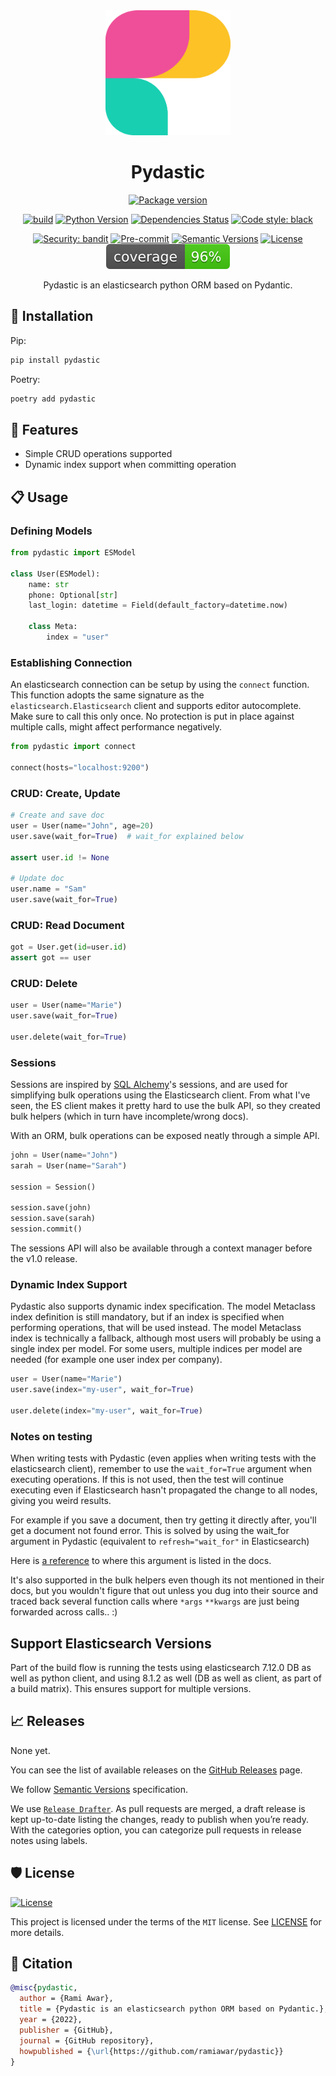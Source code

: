 <div align="center">

<img src="https://github.com/RamiAwar/pydastic/raw/main/assets/images/pydastic.png" width="200" height="200" />
<h1>Pydastic</h1>

<a href="https://pypi.org/project/pydastic" target="_blank">
    <img src="https://img.shields.io/pypi/v/pydastic?color=%2334D058&label=pypi%20package" alt="Package version">
</a>

[![build](https://github.com/RamiAwar/pydastic/actions/workflows/build.yml/badge.svg)](https://github.com/RamiAwar/pydastic/actions/workflows/build.yml)
[![Python Version](https://img.shields.io/pypi/pyversions/pydastic.svg)](https://pypi.org/project/pydastic/)
[![Dependencies Status](https://img.shields.io/badge/dependencies-up%20to%20date-brightgreen.svg)](https://github.com/ramiawar/pydastic/pulls?utf8=%E2%9C%93&q=is%3Apr%20author%3Aapp%2Fdependabot)
[![Code style: black](https://img.shields.io/badge/code%20style-black-000000.svg)](https://github.com/psf/black)

[![Security: bandit](https://img.shields.io/badge/security-bandit-green.svg)](https://github.com/PyCQA/bandit)
[![Pre-commit](https://img.shields.io/badge/pre--commit-enabled-brightgreen?logo=pre-commit&logoColor=white)](https://github.com/ramiawar/pydastic/blob/master/.pre-commit-config.yaml)
[![Semantic Versions](https://img.shields.io/badge/%20%20%F0%9F%93%A6%F0%9F%9A%80-semantic--versions-e10079.svg)](https://github.com/ramiawar/pydastic/releases)
[![License](https://img.shields.io/github/license/ramiawar/pydastic)](https://github.com/ramiawar/pydastic/blob/master/LICENSE)
![Coverage Report](https://github.com/RamiAwar/pydastic/raw/main/assets/images/coverage.svg)

Pydastic is an elasticsearch python ORM based on Pydantic.

</div>

## 💾 Installation

Pip:
```bash
pip install pydastic
```

Poetry:
```bash
poetry add pydastic
```


## 🚀 Features
- Simple CRUD operations supported
- Dynamic index support when committing operation


## 📋 Usage

### Defining Models
```python
from pydastic import ESModel

class User(ESModel):
    name: str
    phone: Optional[str]
    last_login: datetime = Field(default_factory=datetime.now)

    class Meta:
        index = "user"
```

### Establishing Connection
An elasticsearch connection can be setup by using the `connect` function. This function adopts the same signature as the `elasticsearch.Elasticsearch` client and supports editor autocomplete.
Make sure to call this only once. No protection is put in place against multiple calls, might affect performance negatively.

```python
from pydastic import connect

connect(hosts="localhost:9200")
```

### CRUD: Create, Update
```python
# Create and save doc
user = User(name="John", age=20)
user.save(wait_for=True)  # wait_for explained below

assert user.id != None

# Update doc
user.name = "Sam"
user.save(wait_for=True)
```

### CRUD: Read Document
```python
got = User.get(id=user.id)
assert got == user
```

### CRUD: Delete
```python
user = User(name="Marie")
user.save(wait_for=True)

user.delete(wait_for=True)
```

### Sessions
Sessions are inspired by [SQL Alchemy](https://docs.sqlalchemy.org/en/14/orm/tutorial.html)'s sessions, and are used for simplifying bulk operations using the Elasticsearch client. From what I've seen, the ES client makes it pretty hard to use the bulk API, so they created bulk helpers (which in turn have incomplete/wrong docs).

With an ORM, bulk operations can be exposed neatly through a simple API.
```python
john = User(name="John")
sarah = User(name="Sarah")

session = Session()

session.save(john)
session.save(sarah)
session.commit()
```

The sessions API will also be available through a context manager before the v1.0 release.


### Dynamic Index Support
Pydastic also supports dynamic index specification. The model Metaclass index definition is still mandatory, but if an index is specified when performing operations, that will be used instead.
The model Metaclass index is technically a fallback, although most users will probably be using a single index per model. For some users, multiple indices per model are needed (for example one user index per company).

```python
user = User(name="Marie")
user.save(index="my-user", wait_for=True)

user.delete(index="my-user", wait_for=True)
```


### Notes on testing
When writing tests with Pydastic (even applies when writing tests with the elasticsearch client), remember to use the `wait_for=True` argument when executing operations. If this is not used, then the test will continue executing even if Elasticsearch hasn't propagated the change to all nodes, giving you weird results.

For example if you save a document, then try getting it directly after, you'll get a document not found error. This is solved by using the wait_for argument in Pydastic (equivalent to `refresh="wait_for"` in Elasticsearch)

Here is [a reference](https://elasticsearch-py.readthedocs.io/en/v8.2.0/api.html#elasticsearch.Elasticsearch.index) to where this argument is listed in the docs. 

It's also supported in the bulk helpers even though its not mentioned in their docs, but you wouldn't figure that out unless you dug into their source and traced back several function calls where `*args` `**kwargs` are just being forwarded across calls.. :)

## Support Elasticsearch Versions

Part of the build flow is running the tests using elasticsearch 7.12.0 DB as well as python client, and using 8.1.2 as well (DB as well as client, as part of a build matrix).
This ensures support for multiple versions.

## 📈 Releases

None yet.

You can see the list of available releases on the [GitHub Releases](https://github.com/ramiawar/pydastic/releases) page.

We follow [Semantic Versions](https://semver.org/) specification.

We use [`Release Drafter`](https://github.com/marketplace/actions/release-drafter). As pull requests are merged, a draft release is kept up-to-date listing the changes, ready to publish when you’re ready. With the categories option, you can categorize pull requests in release notes using labels.

## 🛡 License

[![License](https://img.shields.io/github/license/ramiawar/pydastic)](https://github.com/ramiawar/pydastic/blob/master/LICENSE)

This project is licensed under the terms of the `MIT` license. See [LICENSE](https://github.com/ramiawar/pydastic/blob/master/LICENSE) for more details.

## 📃 Citation

```bibtex
@misc{pydastic,
  author = {Rami Awar},
  title = {Pydastic is an elasticsearch python ORM based on Pydantic.},
  year = {2022},
  publisher = {GitHub},
  journal = {GitHub repository},
  howpublished = {\url{https://github.com/ramiawar/pydastic}}
}
```

